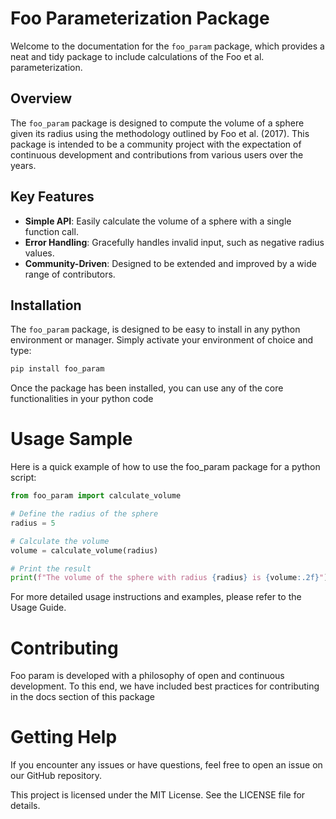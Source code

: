 # Foo Parameterization Package

Welcome to the documentation for the `foo_param` package, which provides a neat and tidy package to include calculations of the Foo et al. parameterization.

## Overview

The `foo_param` package is designed to compute the volume of a sphere given its radius using the methodology outlined by Foo et al. (2017). This package is intended to be a community project with the expectation of continuous development and contributions from various users over the years.

## Key Features

- **Simple API**: Easily calculate the volume of a sphere with a single function call.
- **Error Handling**: Gracefully handles invalid input, such as negative radius values.
- **Community-Driven**: Designed to be extended and improved by a wide range of contributors.

## Installation

The `foo_param` package, is designed to be easy to install in any python environment or manager. 
Simply activate your environment of choice and type:

```sh
pip install foo_param
```

Once the package has been installed, you can use any of the core functionalities in your python code

# Usage Sample
Here is a quick example of how to use the foo_param package for a python script:

```py
from foo_param import calculate_volume

# Define the radius of the sphere
radius = 5

# Calculate the volume
volume = calculate_volume(radius)

# Print the result
print(f"The volume of the sphere with radius {radius} is {volume:.2f}")

```

For more detailed usage instructions and examples, please refer to the Usage Guide.


# Contributing 

Foo param is developed with a philosophy of open and continuous development. To this end, we have included best practices for contributing in the docs section of this package



# Getting Help

If you encounter any issues or have questions, feel free to open an issue on our GitHub repository.

This project is licensed under the MIT License. See the LICENSE file for details.

